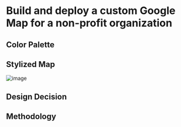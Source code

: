 # Build and deploy a custom Google Map for a non-profit organization

## Color Palette

## Stylized Map
![image](https://user-images.githubusercontent.com/98058104/159190010-6e80038f-39b8-48c8-9fb7-3f4e6883ef0e.png)

## Design Decision

## Methodology  
